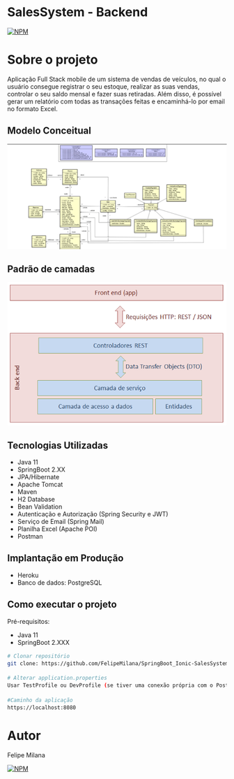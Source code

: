 # SalesSystem - Backend
[![NPM](https://img.shields.io/npm/l/java)](https://github.com/FelipeMilana/SpringBoot_Ionic-SalesSystem_backend/blob/master/LICENSE)

# Sobre o projeto
Aplicação Full Stack mobile de um sistema de vendas de veículos, no qual o usuário consegue registrar o seu estoque, realizar as suas vendas, controlar o seu saldo mensal 
e fazer suas retiradas. Além disso, é possível gerar um relatório com todas as transações feitas e encaminhá-lo por email no formato Excel.

## Modelo Conceitual
![MODELO 1](https://github.com/FelipeMilana/Assets/blob/main/SalesSystem.jpg)

## Padrão de camadas 
![PADRAO 1](https://github.com/FelipeMilana/Assets/blob/main/padrao_camadas.png)

## Tecnologias Utilizadas
- Java 11
- SpringBoot 2.XX
- JPA/Hibernate
- Apache Tomcat
- Maven
- H2 Database
- Bean Validation
- Autenticação e Autorização (Spring Security e JWT)
- Serviço de Email (Spring Mail)
- Planilha Excel (Apache POI)
- Postman


## Implantação em Produção
- Heroku
- Banco de dados: PostgreSQL

## Como executar o projeto

Pré-requisitos: 
- Java 11
- SpringBoot 2.XXX

```bash
# Clonar repositório
git clone: https://github.com/FelipeMilana/SpringBoot_Ionic-SalesSystem_backend.git

# Alterar application.properties
Usar TestProfile ou DevProfile (se tiver uma conexão própria com o PostgreSQL)

#Caminho da aplicação
https://localhost:8080
```

# Autor

Felipe Milana

[![NPM](https://img.shields.io/badge/LinkedIn-0077B5?style=for-the-badge&logo=linkedin&logoColor=white)](https://www.linkedin.com/in/felipemilana) 


